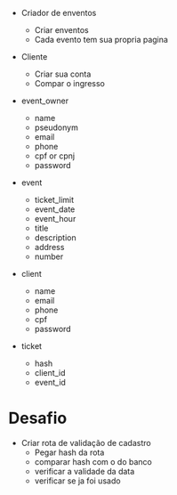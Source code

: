 - Criador de enventos
    - Criar enventos
    - Cada evento tem sua propria pagina

- Cliente
    - Criar sua conta
    - Compar o ingresso

- event_owner
    - name
    - pseudonym
    - email
    - phone
    - cpf or cpnj
    - password

- event
    - ticket_limit
    - event_date
    - event_hour
    - title
    - description
    - address
    - number

- client
    - name
    - email
    - phone
    - cpf
    - password

- ticket
    - hash
    - client_id
    - event_id

# Desafio
- Criar rota de validação de cadastro
    - Pegar hash da rota
    - comparar hash com o do banco
    - verificar a validade da data
    - verificar se ja foi usado
